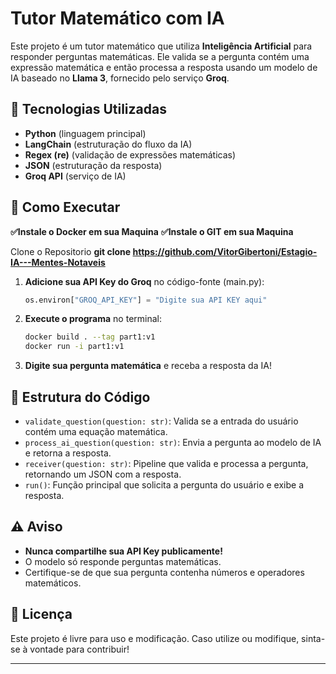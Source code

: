 # Tutor Matemático com IA

Este projeto é um tutor matemático que utiliza **Inteligência Artificial** para responder perguntas matemáticas. Ele valida se a pergunta contém uma expressão matemática e então processa a resposta usando um modelo de IA baseado no **Llama 3**, fornecido pelo serviço **Groq**.

## 📌 Tecnologias Utilizadas

- **Python** (linguagem principal)
- **LangChain** (estruturação do fluxo da IA)
- **Regex (re)** (validação de expressões matemáticas)
- **JSON** (estruturação da resposta)
- **Groq API** (serviço de IA)

## 🚀 Como Executar

**✅Instale o Docker em sua Maquina**
**✅Instale o GIT em sua Maquina**

Clone o Repositorio 
**git clone https://github.com/VitorGibertoni/Estagio-IA---Mentes-Notaveis**

1. **Adicione sua API Key do Groq** no código-fonte (main.py):
   ```python
   os.environ["GROQ_API_KEY"] = "Digite sua API KEY aqui"
   ```

2. **Execute o programa** no terminal:
   ```sh
   docker build . --tag part1:v1
   docker run -i part1:v1  
   ```

3. **Digite sua pergunta matemática** e receba a resposta da IA!

## 🔧 Estrutura do Código

- `validate_question(question: str)`: Valida se a entrada do usuário contém uma equação matemática.
- `process_ai_question(question: str)`: Envia a pergunta ao modelo de IA e retorna a resposta.
- `receiver(question: str)`: Pipeline que valida e processa a pergunta, retornando um JSON com a resposta.
- `run()`: Função principal que solicita a pergunta do usuário e exibe a resposta.

## ⚠️ Aviso

- **Nunca compartilhe sua API Key publicamente!**
- O modelo só responde perguntas matemáticas.
- Certifique-se de que sua pergunta contenha números e operadores matemáticos.

## 📄 Licença

Este projeto é livre para uso e modificação. Caso utilize ou modifique, sinta-se à vontade para contribuir!

---
